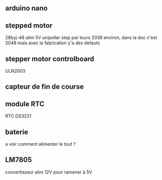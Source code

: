## arduino nano

## stepped motor 
28byj-48 
alim 5V
unipollar 
step par tours 2038 environ, dans la doc c'est 2048 mais avec la fabrication y'a des defauts

## stepper motor controlboard
ULN2003 

## capteur de fin de course 

## module RTC 
RTC DS3231

## baterie 
a voir
comment alimenter le tout ? 

## LM7805
convertisseur alim 12V pour ramener à 5V